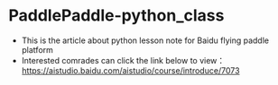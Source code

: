 # PaddlePaddle-python_class
+ This is the article  about python lesson note for Baidu flying paddle platform
+ Interested comrades can click the link below to view：https://aistudio.baidu.com/aistudio/course/introduce/7073
